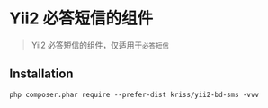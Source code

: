 Yii2 必答短信的组件
============
> Yii2 必答短信的组件，仅适用于`必答短信`

Installation
------------

```
php composer.phar require --prefer-dist kriss/yii2-bd-sms -vvv
```
